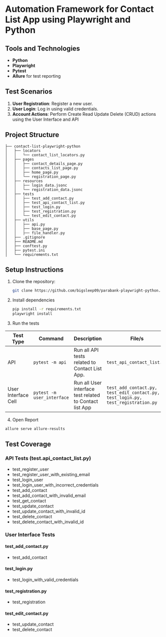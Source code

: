 # Automation Framework for Contact List App using Playwright and Python

## Tools and Technologies

- **Python**
- **Playwright**
- **Pytest**
- **Allure** for test reporting

## Test Scenarios

1. **User Registration**: Register a new user.
2. **User Login**: Log in using valid credentials.
3. **Account Actions**: Perform Create Read Update Delete (CRUD) actions using the User Interface and API

## Project Structure

```
├── contact-list-playwright-python
│   ├── locators
│   │   └── contact_list_locators.py
│   ├── pages
│   │   ├── contact_details_page.py
│   │   ├── contacts_list_page.py
│   │   ├── home_page.py
│   │   └── registration_page.py
│   ├── resources
│   │   ├── login_data.jsonc
│   │   └── registration_data.jsonc
│   ├── tests
│   │   ├── test_add_contact.py
│   │   ├── test_api_contact_list.py
│   │   ├── test_login.py
│   │   ├── test_registration.py
│   │   └── test_edit_contact.py
│   ├── utils
│   │   ├── api.py
│   │   ├── base_page.py
│   │   ├── file_handler.py
│   ├── .gitignore
│   ├── README.md
│   ├── conftest.py
│   ├── pytest.ini
│   └── requirements.txt
````

## Setup Instructions

1. Clone the repository:
   ```bash
   git clone https://github.com/bigsleep09/parabank-playwright-python.git
   ```

2. Install dependencies
   ```bash
   pip install -r requirements.txt
   playwright install
   ```
3. Run the tests

| Test Type           | Command                        | Description                                             | File/s                                                                               |
|---------------------|--------------------------------|---------------------------------------------------------|--------------------------------------------------------------------------------------|
| API                 | ```pytest -m api```            | Run all API tests related to Contact List App.          | ```test_api_contact_list.py```                                                       |
| User Interface Cell | ```pytest -m user_interface``` | Run all User interface test related to Contact list App | ```test_add_contact.py, test_edit_contact.py, test_login.py, test_registration.py``` |

4. Open Report

```bash
allure serve allure-results
```

## Test Coverage

### API Tests (test.api_contact_list.py)

- test_register_user
- test_register_user_with_existing_email
- test_login_user
- test_login_user_with_incorrect_credentials
- test_add_contact
- test_add_contact_with_invalid_email
- test_get_contact
- test_update_contact
- test_update_contact_with_invalid_id
- test_delete_contact
- test_delete_contact_with_invalid_id

### User Interface Tests

#### test_add_contact.py

- test_add_contact

#### test_login.py

- test_login_with_valid_credentials

#### test_registration.py

- test_registration

#### test_edit_contact.py

- test_update_contact
- test_delete_contact
